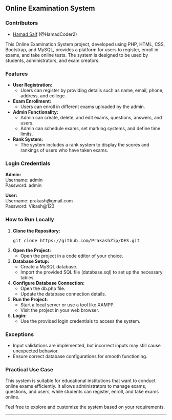 
<h2>Online Examination System</h2>

<h3>Contributors</h3>
<ul>
  <li>
    <a href="https://github.com/PrakashZip> Satya Prakash </a> (@prakashZip)
  </li>
  <li>
    <a href="https://github.com/HamadCoder2> Hamad Saif</a> (@HamadCoder2)
  </li>
</ul>

<p>This Online Examination System project, developed using PHP, HTML, CSS, Bootstrap, and MySQL, provides a platform for users to register, enroll in exams, and take online tests. The system is designed to be used by students, administrators, and exam creators.</p>

<h3>Features</h3>

<ul>
  <li>
    <strong>User Registration:</strong>
    <ul>
      <li>Users can register by providing details such as name, email, phone, address, and college.</li>
    </ul>
  </li>
  <li>
    <strong>Exam Enrollment:</strong>
    <ul>
      <li>Users can enroll in different exams uploaded by the admin.</li>
    </ul>
  </li>
  <li>
    <strong>Admin Functionality:</strong>
    <ul>
      <li>Admin can create, delete, and edit exams, questions, answers, and users.</li>
      <li>Admin can schedule exams, set marking systems, and define time limits.</li>
    </ul>
  </li>
  <li>
    <strong>Rank System:</strong>
    <ul>
      <li>The system includes a rank system to display the scores and rankings of users who have taken exams.</li>
    </ul>
  </li>
</ul>

<h3>Login Credentials</h3>

<p>
  <strong>Admin:</strong><br>
  Username: admin<br>
  Password: admin
</p>

<p>
  <strong>User:</strong><br>
  Username: prakash@gmail.com<br>
  Password: Vikash@123
</p>

<h3>How to Run Locally</h3>

<ol>
  <li>
    <strong>Clone the Repository:</strong>
    <pre>git clone https://github.com/PrakashZip/OES.git</pre>
  </li>
  <li>
    <strong>Open the Project:</strong>
    <ul>
      <li>Open the project in a code editor of your choice.</li>
    </ul>
  </li>
  <li>
    <strong>Database Setup:</strong>
    <ul>
      <li>Create a MySQL database.</li>
      <li>Import the provided SQL file (database.sql) to set up the necessary tables.</li>
    </ul>
  </li>
  <li>
    <strong>Configure Database Connection:</strong>
    <ul>
      <li>Open the db.php file.</li>
      <li>Update the database connection details.</li>
    </ul>
  </li>
  <li>
    <strong>Run the Project:</strong>
    <ul>
      <li>Start a local server or use a tool like XAMPP.</li>
      <li>Visit the project in your web browser.</li>
    </ul>
  </li>
  <li>
    <strong>Login:</strong>
    <ul>
      <li>Use the provided login credentials to access the system.</li>
    </ul>
  </li>
</ol>

<h3>Exceptions</h3>

<ul>
  <li>
    Input validations are implemented, but incorrect inputs may still cause unexpected behavior.
  </li>
  <li>
    Ensure correct database configurations for smooth functioning.
  </li>
</ul>

<h3>Practical Use Case</h3>

<p>
  This system is suitable for educational institutions that want to conduct online exams efficiently. It allows administrators to manage exams, questions, and users, while students can register, enroll, and take exams online.
</p>

<p>
  Feel free to explore and customize the system based on your requirements.
</p>

<hr>
